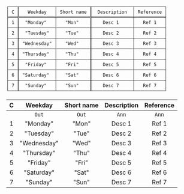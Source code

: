 ```text
┌───╥─────────────┬────────────╥───────────────┬───────────┐
│ C ║   Weekday   │ Short name ║  Description  │ Reference │
╞═══╬═════════════╪════════════╬═══════════════╪═══════════╡
│ 1 ║  "Monday"   │   "Mon"    ║    Desc 1     │   Ref 1   │
├───╫─────────────┼────────────╫───────────────┼───────────┤
│ 2 ║  "Tuesday"  │   "Tue"    ║    Desc 2     │   Ref 2   │
├───╫─────────────┼────────────╫───────────────┼───────────┤
│ 3 ║ "Wednesday" │   "Wed"    ║    Desc 3     │   Ref 3   │
├───╫─────────────┼────────────╫───────────────┼───────────┤
│ 4 ║ "Thursday"  │   "Thu"    ║    Desc 4     │   Ref 4   │
├───╫─────────────┼────────────╫───────────────┼───────────┤
│ 5 ║  "Friday"   │   "Fri"    ║    Desc 5     │   Ref 5   │
├───╫─────────────┼────────────╫───────────────┼───────────┤
│ 6 ║ "Saturday"  │   "Sat"    ║    Desc 6     │   Ref 6   │
├───╫─────────────┼────────────╫───────────────┼───────────┤
│ 7 ║  "Sunday"   │   "Sun"    ║    Desc 7     │   Ref 7   │
└───╨─────────────┴────────────╨───────────────┴───────────┘
```

| C |   Weekday   | Short name | Description | Reference |
|:-:|:-----------:|:----------:|:-----------:|:---------:|
|   |    `Out`    |   `Out`    |    `Ann`    |   `Ann`   |
| 1 |  "Monday"   |   "Mon"    |   Desc 1    |   Ref 1   |
| 2 |  "Tuesday"  |   "Tue"    |   Desc 2    |   Ref 2   |
| 3 | "Wednesday" |   "Wed"    |   Desc 3    |   Ref 3   |
| 4 | "Thursday"  |   "Thu"    |   Desc 4    |   Ref 4   |
| 5 |  "Friday"   |   "Fri"    |   Desc 5    |   Ref 5   |
| 6 | "Saturday"  |   "Sat"    |   Desc 6    |   Ref 6   |
| 7 |  "Sunday"   |   "Sun"    |   Desc 7    |   Ref 7   |
